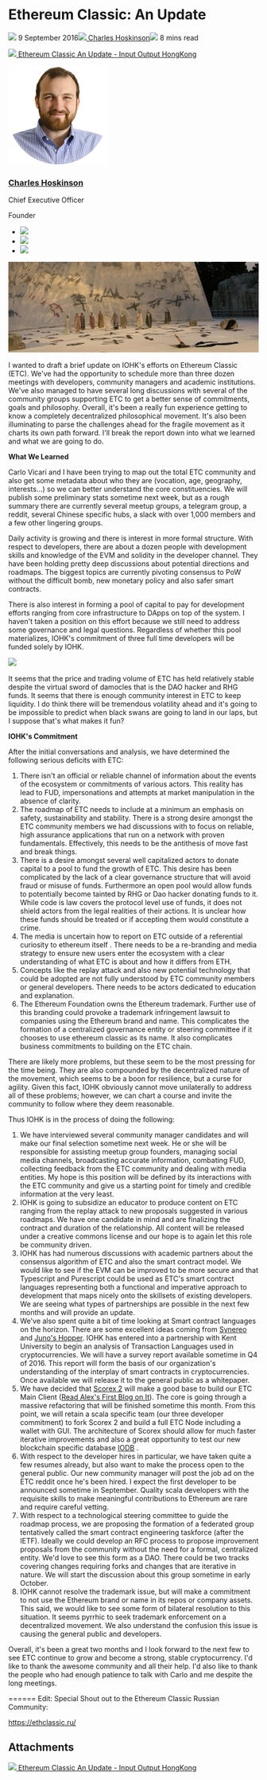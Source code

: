 # Ethereum Classic: An Update
![](img/2016-09-09-ethereum-classic-an-update.002.png) 9 September 2016![](img/2016-09-09-ethereum-classic-an-update.002.png)[ Charles Hoskinson](/en/blog/authors/charles-hoskinson/page-1/)![](img/2016-09-09-ethereum-classic-an-update.003.png) 8 mins read

![](img/2016-09-09-ethereum-classic-an-update.004.png)[ Ethereum Classic An Update - Input Output HongKong](https://ucarecdn.com/d030cc0e-7ade-458e-8d86-3129b200f037/-/inline/yes/ "Ethereum Classic An Update - Input Output HongKong")

![Charles Hoskinson](img/2016-09-09-ethereum-classic-an-update.005.png)[](/en/blog/authors/charles-hoskinson/page-1/)
### [**Charles Hoskinson**](/en/blog/authors/charles-hoskinson/page-1/)
Chief Executive Officer

Founder

- ![](img/2016-09-09-ethereum-classic-an-update.006.png)[](mailto:charles.hoskinson@iohk.io "Email")
- ![](img/2016-09-09-ethereum-classic-an-update.007.png)[](tmp///www.youtube.com/watch?v=Ja9D0kpksxw "YouTube")
- ![](img/2016-09-09-ethereum-classic-an-update.008.png)[](tmp///twitter.com/IOHK_Charles "Twitter")

![Ethereum Classic: An Update](img/2016-09-09-ethereum-classic-an-update.009.jpeg)

I wanted to draft a brief update on IOHK's efforts on Ethereum Classic (ETC). We've had the opportunity to schedule more than three dozen meetings with developers, community managers and academic institutions. We've also managed to have several long discussions with several of the community groups supporting ETC to get a better sense of commitments, goals and philosophy. Overall, it's been a really fun experience getting to know a completely decentralized philosophical movement. It's also been illuminating to parse the challenges ahead for the fragile movement as it charts its own path forward. I'll break the report down into what we learned and what we are going to do.

**What We Learned**

Carlo Vicari and I have been trying to map out the total ETC community and also get some metadata about who they are (vocation, age, geography, interests...) so we can better understand the core constituencies. We will publish some preliminary stats sometime next week, but as a rough summary there are currently several meetup groups, a telegram group, a reddit, several Chinese specific hubs, a slack with over 1,000 members and a few other lingering groups.

Daily activity is growing and there is interest in more formal structure. With respect to developers, there are about a dozen people with development skills and knowledge of the EVM and solidity in the developer channel. They have been holding pretty deep discussions about potential directions and roadmaps. The biggest topics are currently pivoting consensus to PoW without the difficult bomb, new monetary policy and also safer smart contracts.

There is also interest in forming a pool of capital to pay for development efforts ranging from core infrastructure to DApps on top of the system. I haven't taken a position on this effort because we still need to address some governance and legal questions. Regardless of whether this pool materializes, IOHK's commitment of three full time developers will be funded solely by IOHK.

![](img/2016-09-09-ethereum-classic-an-update.010.png)

It seems that the price and trading volume of ETC has held relatively stable despite the virtual sword of damocles that is the DAO hacker and RHG funds. It seems that there is enough community interest in ETC to keep liquidity. I do think there will be tremendous volatility ahead and it's going to be impossible to predict when black swans are going to land in our laps, but I suppose that's what makes it fun?

**IOHK's Commitment**

After the initial conversations and analysis, we have determined the following serious deficits with ETC:

1. There isn't an official or reliable channel of information about the events of the ecosystem or commitments of various actors. This reality has lead to FUD, impersonations and attempts at market manipulation in the absence of clarity.
1. The roadmap of ETC needs to include at a minimum an emphasis on safety, sustainability and stability. There is a strong desire amongst the ETC community members we had discussions with to focus on reliable, high assurance applications that run on a network with proven fundamentals. Effectively, this needs to be the antithesis of move fast and break things.
1. There is a desire amongst several well capitalized actors to donate capital to a pool to fund the growth of ETC. This desire has been complicated by the lack of a clear governance structure that will avoid fraud or misuse of funds. Furthermore an open pool would allow funds to potentially become tainted by RHG or Dao hacker donating funds to it. While code is law covers the protocol level use of funds, it does not shield actors from the legal realities of their actions. It is unclear how these funds should be treated or if accepting them would constitute a crime.
1. The media is uncertain how to report on ETC outside of a referential curiosity to ethereum itself . There needs to be a re-branding and media strategy to ensure new users enter the ecosystem with a clear understanding of what ETC is about and how it differs from ETH.
1. Concepts like the replay attack and also new potential technology that could be adopted are not fully understood by ETC community members or general developers. There needs to be actors dedicated to education and explanation.
1. The Ethereum Foundation owns the Ethereum trademark. Further use of this branding could provoke a trademark infringement lawsuit to companies using the Ethereum brand and name. This complicates the formation of a centralized governance entity or steering committee if it chooses to use ethereum classic as its name. It also complicates business commitments to building on the ETC chain.

There are likely more problems, but these seem to be the most pressing for the time being. They are also compounded by the decentralized nature of the movement, which seems to be a boon for resilience, but a curse for agility. Given this fact, IOHK obviously cannot move unilaterally to address all of these problems; however, we can chart a course and invite the community to follow where they deem reasonable.

Thus IOHK is in the process of doing the following:

1. We have interviewed several community manager candidates and will make our final selection sometime next week. He or she will be responsible for assisting meetup group founders, managing social media channels, broadcasting accurate information, combating FUD, collecting feedback from the ETC community and dealing with media entities. My hope is this position will be defined by its interactions with the ETC community and give us a starting point for timely and credible information at the very least.
1. IOHK is going to subsidize an educator to produce content on ETC ranging from the replay attack to new proposals suggested in various roadmaps. We have one candidate in mind and are finalizing the contract and duration of the relationship. All content will be released under a creative commons license and our hope is to again let this role be community driven.
1. IOHK has had numerous discussions with academic partners about the consensus algorithm of ETC and also the smart contract model. We would like to see if the EVM can be improved to be more secure and that Typescript and Purescript could be used as ETC's smart contract languages representing both a functional and imperative approach to development that maps nicely onto the skillsets of existing developers. We are seeing what types of partnerships are possible in the next few months and will provide an update.
1. We've also spent quite a bit of time looking at Smart contract languages on the horizon. There are some excellent ideas coming from [Synereo](https://www.synereo.com/whitepapers/synereo.pdf) and [Juno's Hopper](https://github.com/hopper-lang/hopper). IOHK has entered into a partnership with Kent University to begin an analysis of Transaction Languages used in cryptocurrencies. We will have a survey report available sometime in Q4 of 2016. This report will form the basis of our organization's understanding of the interplay of smart contracts in cryptocurrencies. Once available we will release it to the general public as a whitepaper.
1. We have decided that [Scorex 2](https://github.com/ScorexFoundation/Scorex/tree/664d035d3a0f1b9580480cd29b15863e9b5cb654) will make a good base to build our ETC Main Client ([Read Alex's First Blog on It](http://chepurnoy.org/blog/2016/09/scorex-2-dot-0-a-full-node-view/)). The core is going through a massive refactoring that will be finished sometime this month. From this point, we will retain a scala specific team (our three developer commitment) to fork Scorex 2 and build a full ETC Node including a wallet with GUI. The architecture of Scorex should allow for much faster iterative improvements and also a great opportunity to test our new blockchain specific database [IODB](https://github.com/input-output-hk/iodb/blob/master/doc/authenticated_structures_and_database_layer.md) .
1. With respect to the developer hires in particular, we have taken quite a few resumes already, but also want to make the process open to the general public. Our new community manager will post the job ad on the ETC reddit once he's been hired. I expect the first developer to be announced sometime in September. Quality scala developers with the requisite skills to make meaningful contributions to Ethereum are rare and require careful vetting.
1. With respect to a technological steering committee to guide the roadmap process, we are proposing the formation of a federated group tentatively called the smart contract engineering taskforce (after the IETF). Ideally we could develop an RFC process to propose improvement proposals from the community without the need for a formal, centralized entity. We'd love to see this form as a DAO. There could be two tracks covering changes requiring forks and changes that are iterative in nature. We will start the discussion about this group sometime in early October.
1. IOHK cannot resolve the trademark issue, but will make a commitment to not use the Ethereum brand or name in its repos or company assets. This said, we would like to see some form of bilateral resolution to this situation. It seems pyrrhic to seek trademark enforcement on a decentralized movement. We also understand the confusion this issue is causing the general public and developers.

Overall, it's been a great two months and I look forward to the next few to see ETC continue to grow and become a strong, stable cryptocurrency. I'd like to thank the awesome community and all their help. I'd also like to thank the people who had enough patience to talk with Carlo and me despite the long meetings.

====== Edit: Special Shout out to the Ethereum Classic Russian Community: 

[](https://ethclassic.ru/)

https://ethclassic.ru/
## **Attachments**
![](img/2016-09-09-ethereum-classic-an-update.004.png)[ Ethereum Classic An Update - Input Output HongKong](https://ucarecdn.com/d030cc0e-7ade-458e-8d86-3129b200f037/-/inline/yes/ "Ethereum Classic An Update - Input Output HongKong")

